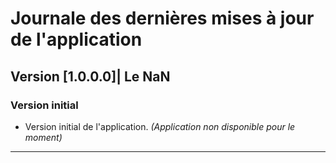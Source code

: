 # Journale des dernières mises à jour de l'application

## Version [1.0.0.0]| Le NaN
### Version initial

- Version initial de l'application. _(Application non disponible pour le moment)_

***
